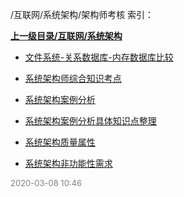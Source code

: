 /互联网/系统架构/架构师考核 索引：


**[上一级目录/互联网/系统架构](/互联网/系统架构/index.md)**

- [文件系统-关系数据库-内存数据库比较](/互联网/系统架构/架构师考核/文件系统-关系数据库-内存数据库比较.md)

- [系统架构师综合知识考点](/互联网/系统架构/架构师考核/系统架构师综合知识考点.md)

- [系统架构案例分析](/互联网/系统架构/架构师考核/系统架构案例分析.md)

- [系统架构案例分析具体知识点整理](/互联网/系统架构/架构师考核/系统架构案例分析具体知识点整理.md)

- [系统架构质量属性](/互联网/系统架构/架构师考核/系统架构质量属性.md)

- [系统架构非功能性需求](/互联网/系统架构/架构师考核/系统架构非功能性需求.md)


<font size=2 color='grey'> 2020-03-08 10:46 </font>